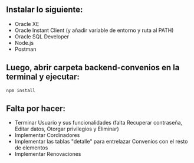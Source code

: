
## Instalar lo siguiente:
- Oracle XE
- Oracle Instant Client (y añadir variable de entorno y ruta al PATH)
- Oracle SQL Developer
- Node.js
- Postman

## Luego, abrir carpeta backend-convenios en la terminal y ejecutar:
```
npm install
```

## Falta por hacer:
- Terminar Usuario y sus funcionalidades (falta Recuperar contraseña, Editar datos, Otorgar privilegios y Eliminar)
- Implementar Cordinadores
- Implementar las tablas "detalle" para entrelazar Convenios con el resto de elementos
- Implementar Renovaciones 
